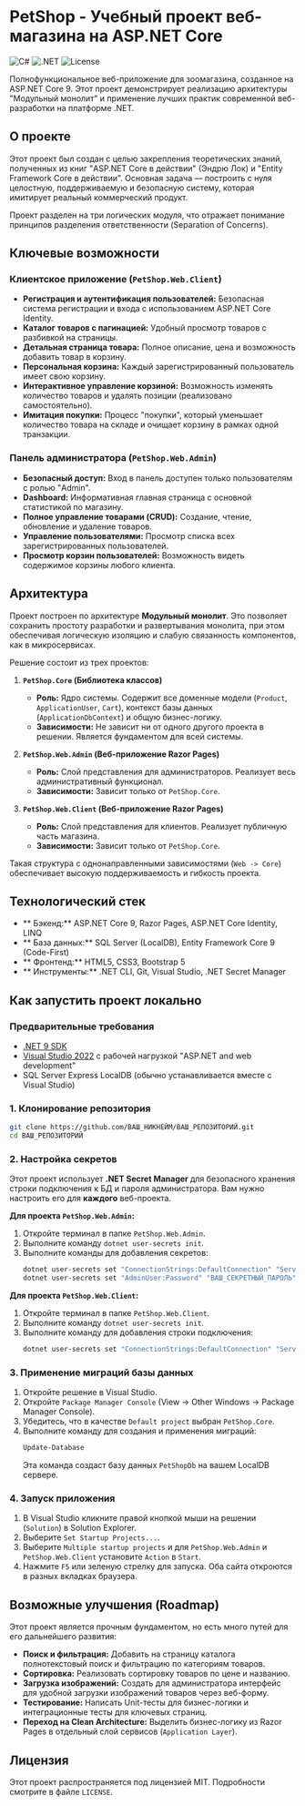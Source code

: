 # PetShop - Учебный проект веб-магазина на ASP.NET Core

![C#](https://img.shields.io/badge/C%23-11-blue.svg)
![.NET](https://img.shields.io/badge/.NET-9.0-blueviolet.svg)
![License](https://img.shields.io/badge/License-MIT-green.svg)

Полнофункциональное веб-приложение для зоомагазина, созданное на ASP.NET Core 9. Этот проект демонстрирует реализацию архитектуры "Модульный монолит" и применение лучших практик современной веб-разработки на платформе .NET.

## О проекте

Этот проект был создан с целью закрепления теоретических знаний, полученных из книг "ASP.NET Core в действии" (Эндрю Лок) и "Entity Framework Core в действии". Основная задача — построить с нуля целостную, поддерживаемую и безопасную систему, которая имитирует реальный коммерческий продукт.

Проект разделен на три логических модуля, что отражает понимание принципов разделения ответственности (Separation of Concerns).

## Ключевые возможности

### Клиентское приложение (`PetShop.Web.Client`)

*   **Регистрация и аутентификация пользователей:** Безопасная система регистрации и входа с использованием ASP.NET Core Identity.
*   **Каталог товаров с пагинацией:** Удобный просмотр товаров с разбивкой на страницы.
*   **Детальная страница товара:** Полное описание, цена и возможность добавить товар в корзину.
*   **Персональная корзина:** Каждый зарегистрированный пользователь имеет свою корзину.
*   **Интерактивное управление корзиной:** Возможность изменять количество товаров и удалять позиции (реализовано самостоятельно).
*   **Имитация покупки:** Процесс "покупки", который уменьшает количество товара на складе и очищает корзину в рамках одной транзакции.

###  Панель администратора (`PetShop.Web.Admin`)

*   **Безопасный доступ:** Вход в панель доступен только пользователям с ролью "Admin".
*   **Dashboard:** Информативная главная страница с основной статистикой по магазину.
*   **Полное управление товарами (CRUD):** Создание, чтение, обновление и удаление товаров.
*   **Управление пользователями:** Просмотр списка всех зарегистрированных пользователей.
*   **Просмотр корзин пользователей:** Возможность видеть содержимое корзины любого клиента.

##  Архитектура

Проект построен по архитектуре **Модульный монолит**. Это позволяет сохранить простоту разработки и развертывания монолита, при этом обеспечивая логическую изоляцию и слабую связанность компонентов, как в микросервисах.

Решение состоит из трех проектов:

1.  **`PetShop.Core` (Библиотека классов)**
    *   **Роль:** Ядро системы. Содержит все доменные модели (`Product`, `ApplicationUser`, `Cart`), контекст базы данных (`ApplicationDbContext`) и общую бизнес-логику.
    *   **Зависимости:** Не зависит ни от одного другого проекта в решении. Является фундаментом для всей системы.

2.  **`PetShop.Web.Admin` (Веб-приложение Razor Pages)**
    *   **Роль:** Слой представления для администраторов. Реализует весь административный функционал.
    *   **Зависимости:** Зависит только от `PetShop.Core`.

3.  **`PetShop.Web.Client` (Веб-приложение Razor Pages)**
    *   **Роль:** Слой представления для клиентов. Реализует публичную часть магазина.
    *   **Зависимости:** Зависит только от `PetShop.Core`.

Такая структура с однонаправленными зависимостями (`Web -> Core`) обеспечивает высокую поддерживаемость и гибкость проекта.

## Технологический стек

*   ** Бэкенд:** ASP.NET Core 9, Razor Pages, ASP.NET Core Identity, LINQ
*   ** База данных:** SQL Server (LocalDB), Entity Framework Core 9 (Code-First)
*   ** Фронтенд:** HTML5, CSS3, Bootstrap 5
*   ** Инструменты:** .NET CLI, Git, Visual Studio, .NET Secret Manager

##  Как запустить проект локально

### Предварительные требования
*   [.NET 9 SDK](https://dotnet.microsoft.com/download/dotnet/9.0)
*   [Visual Studio 2022](https://visualstudio.microsoft.com/) с рабочей нагрузкой "ASP.NET and web development"
*   SQL Server Express LocalDB (обычно устанавливается вместе с Visual Studio)

### 1. Клонирование репозитория
```bash
git clone https://github.com/ВАШ_НИКНЕЙМ/ВАШ_РЕПОЗИТОРИЙ.git
cd ВАШ_РЕПОЗИТОРИЙ
```

### 2. Настройка секретов
Этот проект использует **.NET Secret Manager** для безопасного хранения строки подключения к БД и пароля администратора. Вам нужно настроить его для **каждого** веб-проекта.

**Для проекта `PetShop.Web.Admin`:**
1. Откройте терминал в папке `PetShop.Web.Admin`.
2. Выполните команду `dotnet user-secrets init`.
3. Выполните команды для добавления секретов:
   ```bash
   dotnet user-secrets set "ConnectionStrings:DefaultConnection" "Server=(localdb)\\mssqllocaldb;Database=PetShopDb;Trusted_Connection=True;MultipleActiveResultSets=true"
   dotnet user-secrets set "AdminUser:Password" "ВАШ_СЕКРЕТНЫЙ_ПАРОЛЬ"
   ```

**Для проекта `PetShop.Web.Client`:**
1. Откройте терминал в папке `PetShop.Web.Client`.
2. Выполните команду `dotnet user-secrets init`.
3. Выполните команду для добавления строки подключения:
   ```bash
   dotnet user-secrets set "ConnectionStrings:DefaultConnection" "Server=(localdb)\\mssqllocaldb;Database=PetShopDb;Trusted_Connection=True;MultipleActiveResultSets=true"
   ```

### 3. Применение миграций базы данных
1. Откройте решение в Visual Studio.
2. Откройте `Package Manager Console` (View -> Other Windows -> Package Manager Console).
3. Убедитесь, что в качестве `Default project` выбран `PetShop.Core`.
4. Выполните команду для создания и применения миграций:
   ```powershell
   Update-Database
   ```
   Эта команда создаст базу данных `PetShopDb` на вашем LocalDB сервере.

### 4. Запуск приложения
1. В Visual Studio кликните правой кнопкой мыши на решении (`Solution`) в Solution Explorer.
2. Выберите `Set Startup Projects...`.
3. Выберите `Multiple startup projects` и для `PetShop.Web.Admin` и `PetShop.Web.Client` установите `Action` в `Start`.
4. Нажмите `F5` или зеленую стрелку для запуска. Оба сайта откроются в разных вкладках браузера.

## Возможные улучшения (Roadmap)

Этот проект является прочным фундаментом, но есть много путей для его дальнейшего развития:
*   **Поиск и фильтрация:** Добавить на страницу каталога полнотекстовый поиск и фильтрацию по категориям товаров.
*   **Сортировка:** Реализовать сортировку товаров по цене и названию.
*   **Загрузка изображений:** Создать для администратора интерфейс для удобной загрузки изображений товаров через веб-форму.
*   **Тестирование:** Написать Unit-тесты для бизнес-логики и интеграционные тесты для ключевых страниц.
*   **Переход на Clean Architecture:** Выделить бизнес-логику из Razor Pages в отдельный слой сервисов (`Application Layer`).

## Лицензия

Этот проект распространяется под лицензией MIT. Подробности смотрите в файле `LICENSE`.
